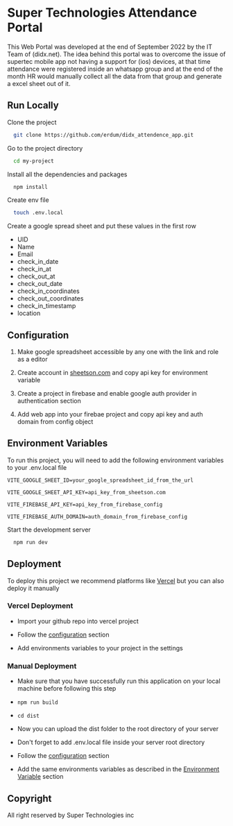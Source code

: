 
# Super Technologies Attendance Portal

This Web Portal was developed at the end of September 2022 by the IT Team of (didx.net).
The idea behind this portal was to overcome the issue of supertec mobile app not having a support for (ios) devices, at that time attendance were registered inside an whatsapp group and at the end of the month HR would manually collect all the data from that group and generate a excel sheet out of it.
## Run Locally

Clone the project

```bash
  git clone https://github.com/erdum/didx_attendence_app.git
```

Go to the project directory

```bash
  cd my-project
```

Install all the dependencies and packages

```bash
  npm install
```

Create env file
```bash
  touch .env.local
```

Create a google spread sheet and put these values in the first row
- UID
- Name
- Email
- check_in_date
- check_in_at
- check_out_at
- check_out_date
- check_in_coordinates
- check_out_coordinates
- check_in_timestamp
- location

## Configuration

1. Make google spreadsheet accessible by any one with the link and role as a editor

2. Create account in [sheetson.com](https://sheetson.com) and copy api key for environment variable

3. Create a project in firebase and enable google auth provider in authentication section

4. Add web app into your firebae project and copy api key and auth domain from config object

## Environment Variables

To run this project, you will need to add the following environment variables to your .env.local file

`VITE_GOOGLE_SHEET_ID=your_google_spreadsheet_id_from_the_url`

`VITE_GOOGLE_SHEET_API_KEY=api_key_from_sheetson.com`

`VITE_FIREBASE_API_KEY=api_key_from_firebase_config`

`VITE_FIREBASE_AUTH_DOMAIN=auth_domain_from_firebase_config`

Start the development server

```bash
  npm run dev
```
## Deployment

To deploy this project we recommend platforms like [Vercel](https://vercel.com) but you can also deploy it manually

### Vercel Deployment

- Import your github repo into vercel project

- Follow the [configuration](#configuration) section

- Add environments variables to your project in the settings

### Manual Deployment

- Make sure that you have successfully run this application on your local machine before following this step

- `npm run build`

- `cd dist`

- Now you can upload the dist folder to the root directory of your server

- Don't forget to add .env.local file inside your server root directory

- Follow the [configuration](#configuration) section

- Add the same environments variables as described in the [Environment Variable](#environment-variable) section

## Copyright

All right reserved by Super Technologies inc